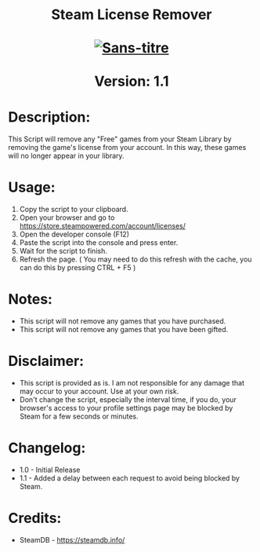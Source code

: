 <h1 align = "center">
    <br>
    Steam License Remover
    <br>
    <br>
    <a href="https://ibb.co/rGqgFZ7"><img src="https://i.ibb.co/1fB379v/Sans-titre.png" alt="Sans-titre" border="0" border-radius="25%"></a>
    <br>
    <br>
    Version: 1.1
    <br>
</h1>





# Description:

This Script will remove any "Free" games from your Steam Library by removing the game's license from your account. In this way, these games will no longer appear in your library.

# Usage:

1. Copy the script to your clipboard.
2. Open your browser and go to https://store.steampowered.com/account/licenses/
3. Open the developer console (F12)
4. Paste the script into the console and press enter.
5. Wait for the script to finish.
6. Refresh the page. ( You may need to do this refresh with the cache, you can do this by pressing CTRL + F5 )

# Notes:

- This script will not remove any games that you have purchased.
- This script will not remove any games that you have been gifted.

# Disclaimer:

- This script is provided as is. I am not responsible for any damage that may occur to your account. Use at your own risk.
- Don't change the script, especially the interval time, if you do, your browser's access to your profile settings page may be blocked by Steam for a few seconds or minutes.


# Changelog:

 - 1.0 - Initial Release
 - 1.1 - Added a delay between each request to avoid being blocked by Steam.

# Credits:

- SteamDB - https://steamdb.info/